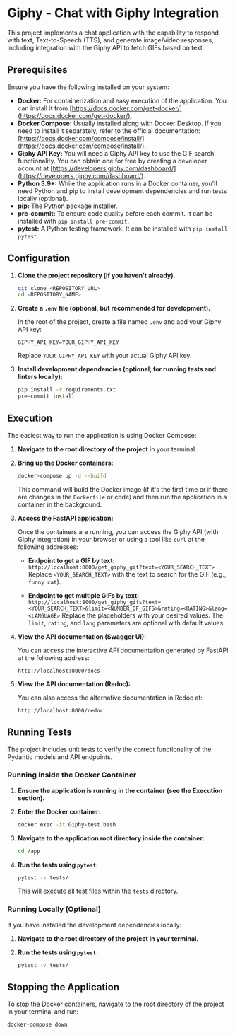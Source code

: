 # Giphy - Chat with Giphy Integration

This project implements a chat application with the capability to respond with text, Text-to-Speech (TTS), and generate image/video responses, including integration with the Giphy API to fetch GIFs based on text.

## Prerequisites

Ensure you have the following installed on your system:

* **Docker:** For containerization and easy execution of the application. You can install it from [https://docs.docker.com/get-docker/](https://docs.docker.com/get-docker/).
* **Docker Compose:** Usually installed along with Docker Desktop. If you need to install it separately, refer to the official documentation: [https://docs.docker.com/compose/install/](https://docs.docker.com/compose/install/).
* **Giphy API Key:** You will need a Giphy API key to use the GIF search functionality. You can obtain one for free by creating a developer account at [https://developers.giphy.com/dashboard/](https://developers.giphy.com/dashboard/).
* **Python 3.9+:** While the application runs in a Docker container, you'll need Python and pip to install development dependencies and run tests locally (optional).
* **pip:** The Python package installer.
* **pre-commit:** To ensure code quality before each commit. It can be installed with `pip install pre-commit`.
* **pytest:** A Python testing framework. It can be installed with `pip install pytest`.

## Configuration

1.  **Clone the project repository (if you haven't already).**

    ```bash
    git clone <REPOSITORY_URL>
    cd <REPOSITORY_NAME>
    ```

2.  **Create a `.env` file (optional, but recommended for development).**

    In the root of the project, create a file named `.env` and add your Giphy API key:

    ```
    GIPHY_API_KEY=YOUR_GIPHY_API_KEY
    ```

    Replace `YOUR_GIPHY_API_KEY` with your actual Giphy API key.

3.  **Install development dependencies (optional, for running tests and linters locally):**

    ```bash
    pip install -r requirements.txt
    pre-commit install
    ```

## Execution

The easiest way to run the application is using Docker Compose:

1.  **Navigate to the root directory of the project** in your terminal.

2.  **Bring up the Docker containers:**

    ```bash
    docker-compose up -d --build
    ```

    This command will build the Docker image (if it's the first time or if there are changes in the `Dockerfile` or code) and then run the application in a container in the background.

3.  **Access the FastAPI application:**

    Once the containers are running, you can access the Giphy API (with Giphy integration) in your browser or using a tool like `curl` at the following addresses:

    * **Endpoint to get a GIF by text:** `http://localhost:8000/get_giphy_gif?text=<YOUR_SEARCH_TEXT>`
        Replace `<YOUR_SEARCH_TEXT>` with the text to search for the GIF (e.g., `funny cat`).

    * **Endpoint to get multiple GIFs by text:** `http://localhost:8000/get_giphy_gifs?text=<YOUR_SEARCH_TEXT>&limit=<NUMBER_OF_GIFS>&rating=<RATING>&lang=<LANGUAGE>`
        Replace the placeholders with your desired values. The `limit`, `rating`, and `lang` parameters are optional with default values.

4.  **View the API documentation (Swagger UI):**

    You can access the interactive API documentation generated by FastAPI at the following address:

    ```
    http://localhost:8000/docs
    ```

5.  **View the API documentation (Redoc):**

    You can also access the alternative documentation in Redoc at:

    ```
    http://localhost:8000/redoc
    ```

## Running Tests

The project includes unit tests to verify the correct functionality of the Pydantic models and API endpoints.

### Running Inside the Docker Container

1.  **Ensure the application is running in the container (see the Execution section).**

2.  **Enter the Docker container:**

    ```bash
    docker exec -it Giphy-test bash
    ```

3.  **Navigate to the application root directory inside the container:**

    ```bash
    cd /app
    ```

4.  **Run the tests using `pytest`:**

    ```bash
    pytest -v tests/
    ```

    This will execute all test files within the `tests` directory.

### Running Locally (Optional)

If you have installed the development dependencies locally:

1.  **Navigate to the root directory of the project in your terminal.**

2.  **Run the tests using `pytest`:**

    ```bash
    pytest -v tests/
    ```

## Stopping the Application

To stop the Docker containers, navigate to the root directory of the project in your terminal and run:

```bash
docker-compose down
